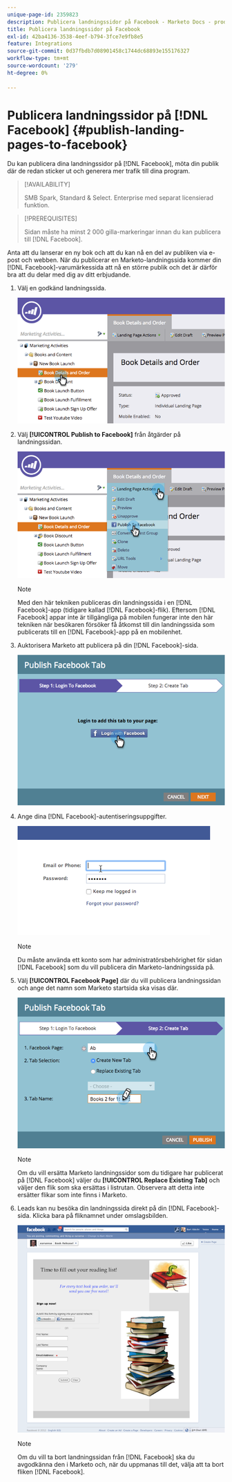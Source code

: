 ```yaml
---
unique-page-id: 2359823
description: Publicera landningssidor på Facebook - Marketo Docs - produktdokumentation
title: Publicera landningssidor på Facebook
exl-id: 42ba4136-3538-4eef-b794-3fce7e9fb8e5
feature: Integrations
source-git-commit: 0d37fbdb7d08901458c1744dc68893e155176327
workflow-type: tm+mt
source-wordcount: '279'
ht-degree: 0%

---
```


# Publicera landningssidor på [!DNL Facebook] {#publish-landing-pages-to-facebook}

Du kan publicera dina landningssidor på [!DNL Facebook], möta din publik där de redan sticker ut och generera mer trafik till dina program.

>[!AVAILABILITY]
>
>SMB Spark, Standard &amp; Select. Enterprise med separat licensierad funktion.

>[!PREREQUISITES]
>
>Sidan måste ha minst 2 000 gilla-markeringar innan du kan publicera till [!DNL Facebook].

Anta att du lanserar en ny bok och att du kan nå en del av publiken via e-post och webben. När du publicerar en Marketo-landningssida kommer din [!DNL Facebook]-varumärkessida att nå en större publik och det är därför bra att du delar med dig av ditt erbjudande.

1. Välj en godkänd landningssida.

   ![](assets/image2015-4-22-16-3a53-3a46.png)

1. Välj **[!UICONTROL Publish to Facebook]** från åtgärder på landningssidan.

   ![](assets/image2015-4-22-16-3a54-3a55.png)

   >[!NOTE]
   >
   >Med den här tekniken publiceras din landningssida i en [!DNL Facebook]-app (tidigare kallad [!DNL Facebook]-flik). Eftersom [!DNL Facebook] appar inte är tillgängliga på mobilen fungerar inte den här tekniken när besökaren försöker få åtkomst till din landningssida som publicerats till en [!DNL Facebook]-app på en mobilenhet.

1. Auktorisera Marketo att publicera på din [!DNL Facebook]-sida.

   ![](assets/image2015-4-22-18-3a27-3a14.png)

1. Ange dina [!DNL Facebook]-autentiseringsuppgifter.

   ![](assets/image2015-4-22-18-3a29-3a57.png)

   >[!NOTE]
   >
   >Du måste använda ett konto som har administratörsbehörighet för sidan [!DNL Facebook] som du vill publicera din Marketo-landningssida på.

1. Välj **[!UICONTROL Facebook Page]** där du vill publicera landningssidan och ange det namn som Marketo startsida ska visas där.

   ![](assets/image2015-4-22-18-3a31-3a39.png)

   >[!NOTE]
   >
   >Om du vill ersätta Marketo landningssidor som du tidigare har publicerat på [!DNL Facebook] väljer du **[!UICONTROL Replace Existing Tab]** och väljer den flik som ska ersättas i listrutan. Observera att detta inte ersätter flikar som inte finns i Marketo.

1. Leads kan nu besöka din landningssida direkt på din [!DNL Facebook]-sida. Klicka bara på fliknamnet under omslagsbilden.

   ![](assets/image2015-4-22-18-3a42-3a15.png)

   >[!NOTE]
   >
   >Om du vill ta bort landningssidan från [!DNL Facebook] ska du avgodkänna den i Marketo och, när du uppmanas till det, välja att ta bort fliken [!DNL Facebook].
